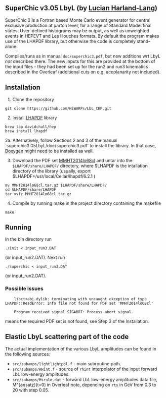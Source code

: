 ## SuperChic v3.05 LbyL (by [Lucian Harland-Lang](lucian.harland-lang@physics.ox.ac.uk))

SuperChic 3 is a Fortran based Monte Carlo event generator for central
exclusive production at parton level, for a range of Standard Model final
states. User–defined histograms may be output, as well as unweighted events
in HEPEVT and Les Houches formats. By default the program makes use
of the LHAPDF library, but otherwise the code is completely stand–alone.


Compiles/runs as in manual `doc/superchic3.pdf`, but new additions wrt LbyL *not* described there. The new inputs for this are provided at the bottom of the input files - they had been set up for the run2 and run3 kinematics described in the Overleaf (additional cuts on e.g. acoplanarity not included). 

## Installation
1. Clone the repository

```
git clone https://github.com/HiWARPs/LbL_CEP.git
```

2. Install [LHAPDF](https://lhapdf.hepforge.org/install.html) library 

```
brew tap davidchall/hep
brew install lhapdf
```

  2a. Alternatively, follow Sections 2 and 3 of the manual `superchic3.05LbyL/doc/superchic3.pdf' to install the library. In that case, [Doxygen](http://www.doxygen.nl/download.html) might need to be installed as well.

3. Download the PDF set  [MMHT2014lo68cl](http://lhapdfsets.web.cern.ch/lhapdfsets/current/MMHT2014lo68cl.tar.gz) and untar into the `$LHAPDF/share/LHAPDF/` directory, where $LHAPDF is the intallation directory of the library (usually, export $LHAPDF=/usr/local/Cellar/lhapdf/6.2.1 )
```
mv MMHT2014lo68cl.tar.gz $LHAPDF/share/LHAPDF/
cd $LHAPDF/share/LHAPDF
tar xvfz MMHT2014lo68cl.tar.gz
```

4. Compile by running make in the project directory containing the makefile
```
make
```

## Running

In the bin directory run
```
./init < input_run3.DAT
```
(or input_run2.DAT). Next run
```
./superchic < input_run3.DAT
```
(or input_run2.DAT).

### Possible issues


```
    libc++abi.dylib: terminating with uncaught exception of type LHAPDF::ReadError: Info file not found for PDF set 'MMHT2014lo68cl'

    Program received signal SIGABRT: Process abort signal.
```
means the required PDF set is not found, see Step 3 of the Installation.

## Elastic LbyL scattering part of the code

The actual implementation of the various LbyL amplitudes can be found in the following sources:
- `src/subamps/lightlightpol.f` - main subroutine path.
- `src/subamps/RHint.f`         - source of `rhint` interpolator of the input forward LbL low-energy amplitudes.
- `src/subamps/Msrule.dat`      - forward LbL low-energy amplitudes data file, M^{ansatz}(t=0) in Overleaf note, 
                                depending on `rts` in GeV from 0.3 to 20 with step 0.05.
